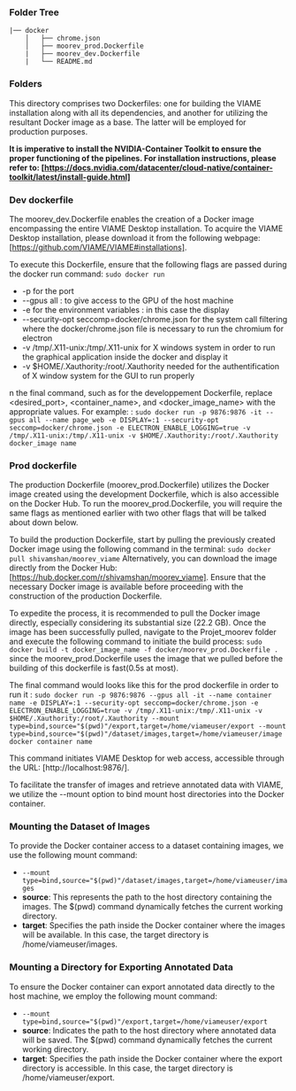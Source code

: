 
### Folder Tree ###
```
|── docker                
    │   ├── chrome.json                            
    │   ├── moorev_prod.Dockerfile  
    |   ├── moorev_dev.Dockerfile  
    |   └── README.md 
```
### Folders ### 
This directory comprises two Dockerfiles: one for building the VIAME installation along with all its dependencies, and another for utilizing the resultant Docker image as a base. The latter will be employed for production purposes.

**It is imperative to install the NVIDIA-Container Toolkit to ensure the proper functioning of the pipelines. For installation instructions, please refer to: [https://docs.nvidia.com/datacenter/cloud-native/container-toolkit/latest/install-guide.html]**


### Dev dockerfile 
The moorev_dev.Dockerfile enables the creation of a Docker image encompassing the entire VIAME Desktop installation. To acquire the VIAME Desktop installation, please download it from the following webpage: [https://github.com/VIAME/VIAME#installations].

To execute this Dockerfile, ensure that the following flags are passed during the docker run command: 
`sudo docker run `  
- -p for the port
- --gpus all : to give access to the GPU of the host machine
- -e for the environment variables : in this case the display
- --security-opt seccomp=docker/chrome.json for the system call filtering where the docker/chrome.json file is necessary to run the chromium for electron
- -v /tmp/.X11-unix:/tmp/.X11-unix for X windows system in order to run the graphical application inside the docker and display it 
- -v $HOME/.Xauthority:/root/.Xauthority needed for the authentification of X window system for the GUI to run properly

n the final command, such as for the developpement Dockerfile, replace <desired_port>, <container_name>, and <docker_image_name> with the appropriate values. For example: : `sudo docker run -p 9876:9876 -it --gpus all --name page_web -e DISPLAY=:1 --security-opt seccomp=docker/chrome.json -e ELECTRON_ENABLE_LOGGING=true -v /tmp/.X11-unix:/tmp/.X11-unix -v $HOME/.Xauthority:/root/.Xauthority docker_image name`

### Prod dockerfile
The production Dockerfile (moorev_prod.Dockerfile) utilizes the Docker image created using the development Dockerfile, which is also accessible on the Docker Hub.
To run the moorev_prod.Dockerfile, you will require the same flags as mentioned earlier with two other flags that will be talked about down below. 
  
To build the production Dockerfile, start by pulling the previously created Docker image using the following command in the terminal: `sudo docker pull shivamshan/moorev_viame` Alternatively, you can download the image directly from the Docker Hub: [https://hub.docker.com/r/shivamshan/moorev_viame].
Ensure that the necessary Docker image is available before proceeding with the construction of the production Dockerfile. 

To expedite the process, it is recommended to pull the Docker image directly, especially considering its substantial size (22.2 GB). Once the image has been successfully pulled, navigate to the Projet_moorev folder and execute the following command to initiate the build process: `sudo docker build -t docker_image_name -f docker/moorev_prod.Dockerfile .` since the moorev_prod.Dockerfile uses the image that we pulled before the building of this dockerfile is fast(0.5s at most). 

The final command would looks like this for the prod dockerfile in order to run it : `sudo docker run -p 9876:9876 --gpus all -it --name container name -e DISPLAY=:1 --security-opt seccomp=docker/chrome.json -e ELECTRON_ENABLE_LOGGING=true -v /tmp/.X11-unix:/tmp/.X11-unix -v $HOME/.Xauthority:/root/.Xauthority --mount type=bind,source="$(pwd)"/export,target=/home/viameuser/export --mount type=bind,source="$(pwd)"/dataset/images,target=/home/viameuser/image docker container name`

This command initiates VIAME Desktop for web access, accessible through the URL: [http://localhost:9876/].

To facilitate the transfer of images and retrieve annotated data with VIAME, we utilize the --mount option to bind mount host directories into the Docker container.
### Mounting the Dataset of Images

To provide the Docker container access to a dataset containing images, we use the following mount command:
- `--mount type=bind,source="$(pwd)"/dataset/images,target=/home/viameuser/images` 
 - **source**: This represents the path to the host directory containing the images. The $(pwd) command dynamically fetches the current working directory.
 - **target**: Specifies the path inside the Docker container where the images will be available. In this case, the target directory is /home/viameuser/images.

### Mounting a Directory for Exporting Annotated Data
To ensure the Docker container can export annotated data directly to the host machine, we employ the following mount command:

- `--mount type=bind,source="$(pwd)"/export,target=/home/viameuser/export`
 - **source**: Indicates the path to the host directory where annotated data will be saved. The $(pwd) command dynamically fetches the current working directory.
 - **target**: Specifies the path inside the Docker container where the export directory is accessible. In this case, the target directory is /home/viameuser/export.


